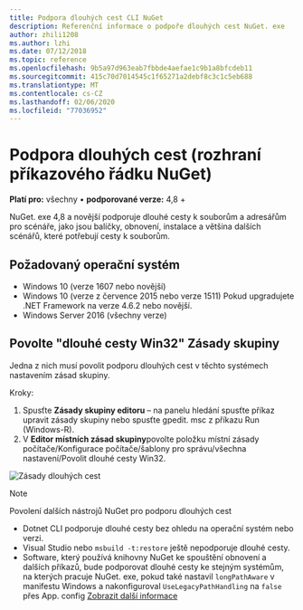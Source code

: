 ```yaml
---
title: Podpora dlouhých cest CLI NuGet
description: Referenční informace o podpoře dlouhých cest NuGet. exe
author: zhili1208
ms.author: lzhi
ms.date: 07/12/2018
ms.topic: reference
ms.openlocfilehash: 9b5a97d963eab7fbbde4aefae1c9b1a8bfcdeb11
ms.sourcegitcommit: 415c70d7014545c1f65271a2debf8c3c1c5eb688
ms.translationtype: MT
ms.contentlocale: cs-CZ
ms.lasthandoff: 02/06/2020
ms.locfileid: "77036952"
---
```

# <a name="long-path-support-nuget-cli"></a>Podpora dlouhých cest (rozhraní příkazového řádku NuGet)

**Platí pro:** všechny &bullet; **podporované verze:** 4,8 +

NuGet. exe 4,8 a novější podporuje dlouhé cesty k souborům a adresářům pro scénáře, jako jsou balíčky, obnovení, instalace a většina dalších scénářů, které potřebují cesty k souborům.

## <a name="required-operating-system"></a>Požadovaný operační systém

-   Windows 10 (verze 1607 nebo novější)
-   Windows 10 (verze z července 2015 nebo verze 1511) Pokud upgradujete .NET Framework na verze 4.6.2 nebo novější.
-   Windows Server 2016 (všechny verze)

## <a name="enable-win32-long-paths-group-policy"></a>Povolte "dlouhé cesty Win32" Zásady skupiny

Jedna z nich musí povolit podporu dlouhých cest v těchto systémech nastavením zásad skupiny.

Kroky:
1. Spusťte **Zásady skupiny editoru** – na panelu hledání spusťte příkaz upravit zásady skupiny nebo spusťte gpedit. msc z příkazu Run (Windows-R).
2. V **Editor místních zásad skupiny**povolte položku místní zásady počítače/Konfigurace počítače/šablony pro správu/všechna nastavení/Povolit dlouhé cesty Win32.

![Zásady dlouhých cest](media/LongPathPolicy.png)


> [!Note]
> Povolení dalších nástrojů NuGet pro podporu dlouhých cest
>
> -   Dotnet CLI podporuje dlouhé cesty bez ohledu na operační systém nebo verzi.
> -   Visual Studio nebo `msbuild -t:restore` ještě nepodporuje dlouhé cesty.
> -   Software, který používá knihovny NuGet ke spouštění obnovení a dalších příkazů, bude podporovat dlouhé cesty ke stejným systémům, na kterých pracuje NuGet. exe, pokud také nastavil `longPathAware` v manifestu Windows a nakonfiguroval `UseLegacyPathHandling` na `false` přes App. config [Zobrazit další informace](https://blogs.msdn.microsoft.com/jeremykuhne/2016/07/30/net-4-6-2-and-long-paths-on-windows-10/)

